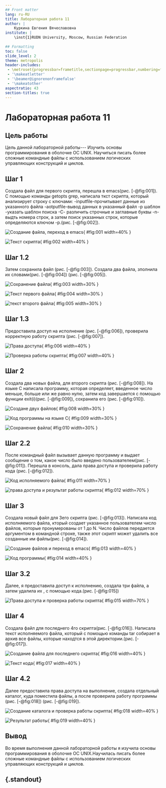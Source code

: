 ```yaml
---
## Front matter
lang: ru-RU
title: Лабораторная работа 11
author: |
	Куркина Евгения Вячеславовна
institute: |
	\inst{1}RUDN University, Moscow, Russian Federation
	
## Formatting
toc: false
slide_level: 2
theme: metropolis
header-includes: 
 - \metroset{progressbar=frametitle,sectionpage=progressbar,numbering=fraction}
 - '\makeatletter'
 - '\beamer@ignorenonframefalse'
 - '\makeatother'
aspectratio: 43
section-titles: true
---
```


# Лабораторная работа 11

## Цель работы 

Цель данной лабораторной работы--- Изучить основы программирования в оболочке OC UNIX. Научиться писать более сложные командные файлы с использованием логических управляющих конструкций и циклов.

## Шаг 1
Создала файл для первого скрипта, перешла в emacs(рис. [-@fig:001]). С помощью команды getopts grep, написала ткст скрипта, который анализирует строку с ключами:
-inputfile-прочитывает данные из указанного файла
-aotputfile-вывод данных в указанный файл 
-p шаблон -указать шаблон поиска 
-С- различить строчные и заглавные буквы
-n- выдть номера строк, а затем поиск указанных строк, которые определяются ключом -p.(рис. [-@fig:002]).

![Создание файла, переход в emacs](image/Скрин1.png){ #fig:001 width=40% }

![Текст скрипта](image/Скрин2.png){ #fig:002 width=40% }

## Шаг 1.2

Затем сохранила файл (рис. [-@fig:003]). Создала два файла, зполнила их словами(рис. [-@fig:004]) (рис. [-@fig:005]). 

![Сохранение файла](image/Скрин3.png){ #fig:003 width=30% }

![Текст первого файла](image/Скрин4.png){ #fig:004 width=30% }

![текст второго файла](image/Скрин5.png){ #fig:005 width=30% }

## Шаг 1.3

Предоставила доступ на исполнение (рис. [-@fig:006]), проверила корректную работу скрипта (рис. [-@fig:007]).

![Права доступа](image/Скрин6.png){ #fig:006 width=40% }

![Проверка работы скрипта](image/Скрин7.png){ #fig:007 width=40% }

## Шаг 2

Создала два новых файла, для второго скрипта (рис. [-@fig:008]). На языке С написала программу, которая определяет, введенное число меньше, больше или же равно нулю, затем код завершается с помощью функции exit(i)(рис. [-@fig:009]), сохранила его (рис. [-@fig:010]).

![Создане двух файлов](image/Скрин8.png){ #fig:008 width=30% }

![Код программы на языке С](image/Скрин9.png){ #fig:009 width=30% }

![Сохранение файла](image/Скрин10.png){ #fig:010 width=30% }

## Шаг 2.2

После командный файл вызывает данную программу и выдает сообщение о том, какое число было введено пользователем(рис. [-@fig:011]). Перешла в консоль, дала права доступа и проверила работу кода (рис. [-@fig:012]).

![Код исполняемого файла](image/Скрин11.png){ #fig:011 width=70% }

![права доступа и результат работы скрипта ](image/Скрин12.png){ #fig:012 width=70% }

## Шаг 3

Создала новый файл для 3его скрипта (рис. [-@fig:013]). Написала код исполняемого файла, кторый создает указанное пользователем число файлов, которые пронумерованы от 1 до N. Число файлов передается аргументом в командной строке, также этот скрипт может удалить все созданные им файлы(рис. [-@fig:014]).

![Создание файлов и переход в emacs ](image/Скрин13.png){ #fig:013 width=40% }

![Код программы  ](image/Скрин14.png){ #fig:014 width=40% }


## Шаг 3.2

Далее, я предоставила доступ к исполнению, создала три файла, а затем удалила их , с помощью кода.(рис. [-@fig:015])

![Права доступа и проверка работы скрипта ](image/Скрин15.png){ #fig:015 width=70% }


## Шаг 4

Создала файл для последнего 4го скрипта(рис. [-@fig:016]). Написала текст исполняемого файла, который с помощью команды tar собирает в архив все файлы, которые находтся в этой директории.(рис. [-@fig:017]).

![Создание файла для последнего скрипта ](image/Скрин16.png){ #fig:016 width=40% }

![Текст кода ](image/Скрин17.png){ #fig:017 width=40% }


## Шаг 4.2

Далее предоставила права доступа на выполнение, создала отдельный каталог, куда поместила файлы, а после проверила работу программы (рис. [-@fig:018]) (рис. [-@fig:019]).

![Создание каталога и проверка работы скрипта ](image/Скрин18.png){ #fig:018 width=40% }

![Результат работы ](image/Скрин19.png){ #fig:019 width=40% }


## Вывод

Во время выполнения данной лабораторной работы я изучила основы программирования в оболочке OC UNIX.Научилась писать более сложные командные файлы с использованием логических управляющих конструкций и циклов.



## {.standout}


